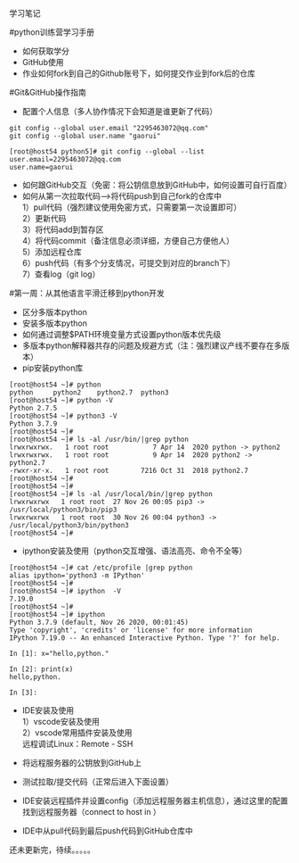 学习笔记


#python训练营学习手册  
- 如何获取学分  
- GitHub使用  
- 作业如何fork到自己的Github账号下，如何提交作业到fork后的仓库  


#Git&GitHub操作指南  
- 配置个人信息（多人协作情况下会知道是谁更新了代码）  
```
git config --global user.email "2295463072@qq.com"  
git config --global user.name "gaorui"  

[root@host54 python5]# git config --global --list  
user.email=2295463072@qq.com  
user.name=gaorui  
```

- 如何跟GitHub交互（免密：将公钥信息放到GitHub中，如何设置可自行百度）  
- 如何从第一次拉取代码-->将代码push到自己fork的仓库中  
1）pull代码（强烈建议使用免密方式，只需要第一次设置即可）  
2）更新代码  
3）将代码add到暂存区  
4）将代码commit（备注信息必须详细，方便自己方便他人）  
5）添加远程仓库  
6）push代码（有多个分支情况，可提交到对应的branch下）  
7）查看log（git log）  


#第一周：从其他语言平滑迁移到python开发  
- 区分多版本python  
- 安装多版本python  
- 如何通过调整$PATH环境变量方式设置python版本优先级  
- 多版本python解释器共存的问题及规避方式（注：强烈建议产线不要存在多版本）  
- pip安装python库  
```
[root@host54 ~]# python  
python     python2    python2.7  python3  
[root@host54 ~]# python -V   
Python 2.7.5  
[root@host54 ~]# python3 -V  
Python 3.7.9  
[root@host54 ~]#  
[root@host54 ~]# ls -al /usr/bin/|grep python  
lrwxrwxrwx.   1 root root           7 Apr 14  2020 python -> python2  
lrwxrwxrwx.   1 root root           9 Apr 14  2020 python2 -> python2.7  
-rwxr-xr-x.   1 root root        7216 Oct 31  2018 python2.7  
[root@host54 ~]#  
[root@host54 ~]#  
[root@host54 ~]# ls -al /usr/local/bin/|grep python  
lrwxrwxrwx   1 root root  27 Nov 26 00:05 pip3 -> /usr/local/python3/bin/pip3 
lrwxrwxrwx   1 root root  30 Nov 26 00:04 python3 -> /usr/local/python3/bin/python3  
[root@host54 ~]#  
```

- ipython安装及使用（python交互增强、语法高亮、命令不全等）  
```
[root@host54 ~]# cat /etc/profile |grep python 
alias ipython='python3 -m IPython'  
[root@host54 ~]#  
[root@host54 ~]# ipython  -V 
7.19.0  
[root@host54 ~]#  
[root@host54 ~]# ipython  
Python 3.7.9 (default, Nov 26 2020, 00:01:45)  
Type 'copyright', 'credits' or 'license' for more information  
IPython 7.19.0 -- An enhanced Interactive Python. Type '?' for help.  

In [1]: x="hello,python."  

In [2]: print(x) 
hello,python.  

In [3]:  
```


- IDE安装及使用  
1）vscode安装及使用  
2）vscode常用插件安装及使用  
远程调试Linux：Remote - SSH  

- 将远程服务器的公钥放到GitHub上  
- 测试拉取/提交代码（正常后进入下面设置）  
- IDE安装远程插件并设置config（添加远程服务器主机信息），通过这里的配置找到远程服务器（connect to host in ）  
- IDE中从pull代码到最后push代码到GitHub仓库中  


  
还未更新完，待续。。。。。  

